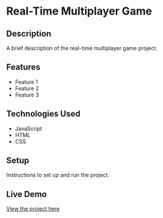 # Real-Time Multiplayer Game

## Description

A brief description of the real-time multiplayer game project.

## Features

- Feature 1
- Feature 2
- Feature 3

## Technologies Used

- JavaScript
- HTML
- CSS

## Setup

Instructions to set up and run the project.

## Live Demo

[View the project here](https://deepakkumar55.github.io/200-JAVASCRIPT-PROJECT/117-117-real_time_multiplayer_game/)
